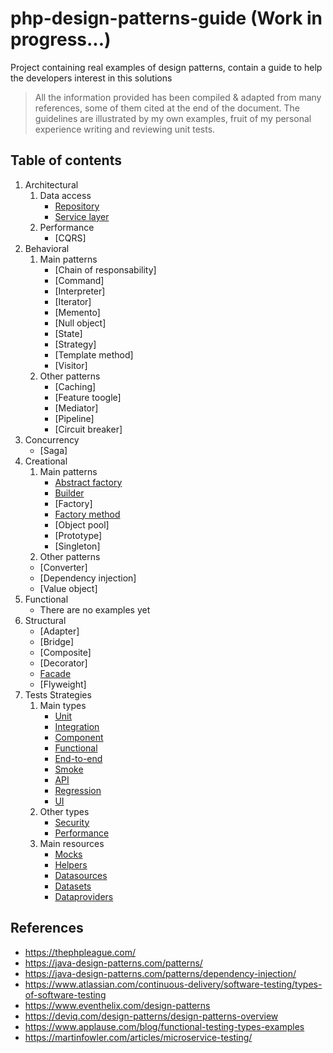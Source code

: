 # php-design-patterns-guide  (Work in progress...)
Project containing real examples of design patterns, contain a guide to help the developers interest in this solutions

> All the information provided has been compiled & adapted from many references, some of them cited at the end of the document.
> The guidelines are illustrated by my own examples, fruit of my personal experience writing and reviewing unit tests.

## Table of contents

1. Architectural
   1. Data access
      - [Repository](./docs/architectural/repository.md)
      - [Service layer](./docs/architectural/service-layer.md)
   2. Performance
      - [CQRS]
2. Behavioral
   1. Main patterns 
      - [Chain of responsability]
      - [Command]
      - [Interpreter]
      - [Iterator]
      - [Memento]
      - [Null object]
      - [State]
      - [Strategy]
      - [Template method]
      - [Visitor]
   2. Other patterns
      - [Caching]
      - [Feature toogle]
      - [Mediator]
      - [Pipeline]
      - [Circuit breaker]
3. Concurrency
   - [Saga]
4. Creational
   1. Main patterns
      - [Abstract factory](./docs/creational/abstract-factory.md)
      - [Builder](./docs/creational/builder.md)
      - [Factory]
      - [Factory method](./docs/creational/factory-method.md)
      - [Object pool]
      - [Prototype]
      - [Singleton]
   2. Other patterns
     - [Converter]
     - [Dependency injection] 
     - [Value object] 
5. Functional
   - There are no examples yet
6. Structural
   - [Adapter]
   - [Bridge]
   - [Composite]
   - [Decorator]
   - [Facade](./docs/structural/facade.md)
   - [Flyweight]
7. Tests Strategies
   1. Main types 
      - [Unit](#)
      - [Integration](#)
      - [Component](#)
      - [Functional](#)
      - [End-to-end](#)
      - [Smoke](#)
      - [API](#)
      - [Regression](#)
      - [UI](#) 
   2. Other types
      - [Security](#)
      - [Performance](#)
   3. Main resources 
      - [Mocks](#)
      - [Helpers](#)
      - [Datasources](#)
      - [Datasets](#)
      - [Dataproviders](#)
     






## References
- https://thephpleague.com/
- https://java-design-patterns.com/patterns/
- https://java-design-patterns.com/patterns/dependency-injection/
- https://www.atlassian.com/continuous-delivery/software-testing/types-of-software-testing
- https://www.eventhelix.com/design-patterns
- https://deviq.com/design-patterns/design-patterns-overview
- https://www.applause.com/blog/functional-testing-types-examples
- https://martinfowler.com/articles/microservice-testing/
